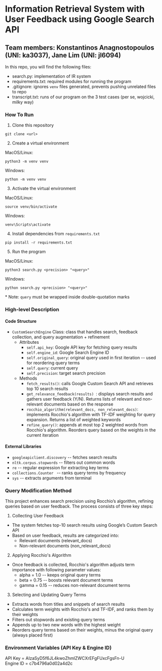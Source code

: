 # Information Retrieval System with User Feedback using Google Search API
## Team members: Konstantinos Anagnostopoulos (UNI: ka3037), Jane Lim (UNI: jl6094)

In this repo, you will find the following files:
- search.py: implementation of IR system
- requirements.txt: required modules for running the program
- .gitignore: ignores `venv` files generated, prevents pushing unrelated files to repo
- transcript.txt: runs of our program on the 3 test cases (per se, wojcicki, milky way)

### How To Run
1. Clone this repository 
```
git clone <url>
```
2. Create a virtual environment

MacOS/Linux:
```
python3 -m venv venv
```
Windows:
```
python -m venv venv
```
3. Activate the virtual environment

MacOS/Linux:
```
source venv/bin/activate
```
Windows:
```
venv\Scripts\activate
```
4. Install dependencies from `requirements.txt` 
```
pip install -r requirements.txt
```
5. Run the program

MacOS/Linux:
```
python3 search.py <precision> "<query>"
```
Windows:
```
python search.py <precision> "<query>"
```
\* Note: `query` must be wrapped inside double-quotation marks

### High-level Description
#### Code Structure
- `CustomSearchEngine` Class: class that handles search, feedback collection, and query augmentation + refinement
  - Attributes
    - `self.api_key`: Google API key for fetching query results
    - `self.engine_id`: Google Search Engine ID
    - `self.original_query`: original query used in first iteration -- used for reordering query terms 
    - `self.query`: current query
    - `self.precision`: target search precision
  - Methods
    - `fetch_results()`: calls Google Custom Search API and retrieves top 10 search results
    - `get_relevance_feedback(results) `: displays search results and gathers user feedback (Y/N). Returns lists of relevant and non-relevant documents based on the response
    - `rocchio_algorithm(relevant_docs, non_relevant_docs)`: implements Rocchio's algorithm with TF-IDF weighting for query expansion. Returns a list of weighted keywords
    - `refine_query()`: appends at most top 2 weighted words from Rocchio's algorithm. Reorders query based on the weights in the current iteration
#### External Libraries
- `googleapiclient.discovery` -- fetches search results
- `nltk.corpus.stopwords` -- filters out common words
- `re` -- regular expression for extracting key terms
- `collections.Counter ` -- ranks query terms by frequency
- `sys` -- extracts arguments from terminal 

### Query Modification Method
This project enhances search precision using Rocchio’s algorithm, refining queries based on user feedback. The process consists of three key steps:
1. Collecting User Feedback
- The system fetches top-10 search results using Google’s Custom Search API
- Based on user feedback, results are categorized into:
  - Relevant documents (relevant_docs)
  - Non-relevant documents (non_relevant_docs)
2. Applying Rocchio's Algorithm
- Once feedback is collected, Rocchio's algorithm adjusts term importance with following parameter values:
  - alpha = 1.0 -- keeps original query terms
  - beta = 0.75 -- boosts relevant document terms
  - gamma = 0.15 -- reduces non-relevant document terms
3. Selecting and Updating Query Terms
- Extracts words from titles and snippets of search results
- Calculates term weights with Rocchio's and TF-IDF, and ranks them by their weights
- Filters out stopwords and existing query terms
- Appends up to two new words with the highest weight
- Reorders query terms based on their weights, minus the original query (always placed first)

### Environment Variables (API Key & Engine ID)
API Key = AIzaSyD5f6JL4kwoZhmlZWCXrEFgFUxcFgsFn-U \
Engine ID = c7b4796a0d02a4d2c
